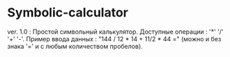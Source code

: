 # Symbolic-calculator

ver. 1.0 :
  Простой символьный калькулятор.
  Доступные операции : '\*' '/' '+' '-'.
  Пример ввода данных : "144 / 12 \* 14 + 11/2 \* 44 =" (можно и без знака '=' и с любым количеством пробелов).
